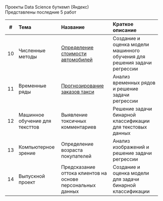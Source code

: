 Проекты Data Science буткемп (Яндекс)    
Представлены последние 5 работ    
   
| # | Тема | Название | Краткое описание |
|:----:|:-----------------------------------------|:-------------------------------|:-----------------------------------|
| 10 | Численные методы | [Определение стоимости автомобилей](https://github.com/vvbelyanin/DS_bootcamp_projects/blob/main/project10.ipynb) | Создание и оценка модели машинного обучения для решения задачи регрессии |
| 11 | Временные ряды | [Прогнозирование заказов такси](https://github.com/vvbelyanin/DS_bootcamp_projects/blob/main/project11.ipynb) | Анализ временных рядов и решение задачи регрессии |
| 12 | Машинное обучение для тексттов | Выявление токсичных комментариев | Решение задачи бинарной классификации для текстовых данных |
| 13 | Компьютерное зрение | Определение возраста покупателей | Анализ изображений и решение задачи регрессии |
| 14 | Выпускной проект | Предсказание оттока клиентов на основе персональных данных | Создание и оценка модели для задачи бинарной классификации|